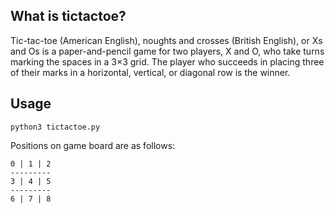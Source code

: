 ## What is tictactoe?
Tic-tac-toe (American English), noughts and crosses (British English), or Xs and Os is a paper-and-pencil game for two players, X and O, who take turns marking the spaces in a 3×3 grid. The player who succeeds in placing three of their marks in a horizontal, vertical, or diagonal row is the winner.

## Usage
`python3 tictactoe.py`

Positions on game board are as follows:

```
0 | 1 | 2
---------
3 | 4 | 5
---------
6 | 7 | 8
```
